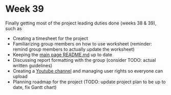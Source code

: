 # Week 39

Finally getting most of the project leading duties done (weeks 38 & 39), such as
  * Creating a timesheet for the project
  * Familiarizing group members on how to use worksheet (reminder: remind group members to actually update the worksheet)
  * Keeping the [main page README.md](../README.md) up to date
  * Discussing report formatting with the group (consider TODO: actual written guidelines)
  * Creating a [Youtube channel](https://www.youtube.com/@phishsticks_pentest/videos) and managing user rights so everyone can upload
  * Planning roadmap for the project (TODO: update project plan to be up to date, fix Gantt chart)